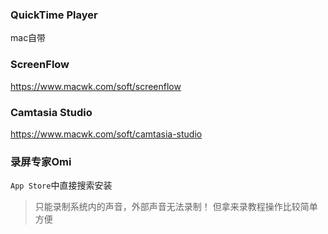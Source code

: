 ### QuickTime Player

mac自带

### ScreenFlow

https://www.macwk.com/soft/screenflow

### Camtasia Studio

https://www.macwk.com/soft/camtasia-studio

### 录屏专家Omi

`App Store`中直接搜索安装

> 只能录制系统内的声音，外部声音无法录制！
> 但拿来录教程操作比较简单方便
